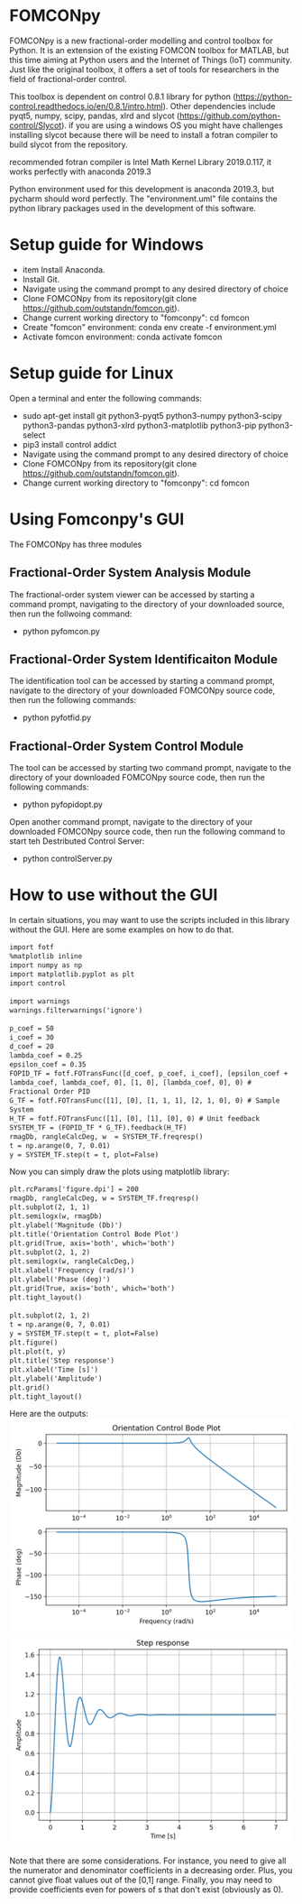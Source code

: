 # FOMCONpy
FOMCONpy is a new fractional-order modelling and control toolbox for Python. It is an extension of the existing FOMCON toolbox for MATLAB, but this time aiming at Python users and the Internet of Things (IoT) community. Just like the original toolbox, it offers a set of tools for researchers in the field of fractional-order control.

This toolbox is dependent on control 0.8.1 library for python (https://python-control.readthedocs.io/en/0.8.1/intro.html). Other dependencies include pyqt5, numpy, scipy, pandas, xlrd and slycot (https://github.com/python-control/Slycot).
if you are using a windows OS you might have challenges installing slycot because there will be need to install a fotran compiler to build slycot from the repository.

recommended fotran compiler is Intel Math Kernel Library 2019.0.117, it works perfectly with anaconda 2019.3

Python environment used for this development is anaconda 2019.3, but pycharm should word perfectly. The "environment.uml" file contains the python library packages used in the development of this software. 

# Setup guide for Windows
- item Install Anaconda.
- Install Git.
- Navigate using the command prompt to any desired directory of choice
- Clone FOMCONpy from its repository(git clone https://github.com/outstandn/fomcon.git).
- Change current working directory to "fomconpy": cd fomcon
- Create "fomcon" environment: conda env create -f environment.yml
- Activate fomcon environment: conda activate fomcon

# Setup guide for Linux
Open a terminal and enter the following commands:
- sudo apt-get install git python3-pyqt5 python3-numpy python3-scipy python3-pandas python3-xlrd python3-matplotlib python3-pip python3-select
- pip3 install control addict
- Navigate using the command prompt to any desired directory of choice
- Clone FOMCONpy from its repository(git clone https://github.com/outstandn/fomcon.git).
- Change current working directory to "fomconpy": cd fomcon

# Using Fomconpy's GUI
The FOMCONpy has three modules

## Fractional-Order System Analysis Module
The fractional-order system viewer can be accessed by starting a command prompt, navigating to the directory of your downloaded source, then run the follwoing command:
- python pyfomcon.py

## Fractional-Order System Identificaiton Module
The identification tool can be accessed by starting a command prompt, navigate to the directory of your downloaded FOMCONpy source code, then run the following commands:
- python pyfotfid.py

## Fractional-Order System Control Module
The tool can be accessed by starting two command prompt, navigate to the directory of your downloaded FOMCONpy source code, then run the following commands:
- python pyfopidopt.py

Open another command prompt, navigate to the directory of your downloaded FOMCONpy source code, then run the following command to start teh Destributed Control Server: 
- python controlServer.py

# How to use without the GUI
In certain situations, you may want to use the scripts included in this library without the GUI. Here are some examples on how to do that.
```
import fotf
%matplotlib inline
import numpy as np
import matplotlib.pyplot as plt
import control

import warnings
warnings.filterwarnings('ignore')

p_coef = 50
i_coef = 30
d_coef = 20
lambda_coef = 0.25
epsilon_coef = 0.35
FOPID_TF = fotf.FOTransFunc([d_coef, p_coef, i_coef], [epsilon_coef + lambda_coef, lambda_coef, 0], [1, 0], [lambda_coef, 0], 0) # Fractional Order PID
G_TF = fotf.FOTransFunc([1], [0], [1, 1, 1], [2, 1, 0], 0) # Sample System
H_TF = fotf.FOTransFunc([1], [0], [1], [0], 0) # Unit feedback
SYSTEM_TF = (FOPID_TF * G_TF).feedback(H_TF)
rmagDb, rangleCalcDeg, w  = SYSTEM_TF.freqresp()
t = np.arange(0, 7, 0.01)
y = SYSTEM_TF.step(t = t, plot=False)
```

Now you can simply draw the plots using matplotlib library:
```
plt.rcParams['figure.dpi'] = 200
rmagDb, rangleCalcDeg, w = SYSTEM_TF.freqresp()
plt.subplot(2, 1, 1)
plt.semilogx(w, rmagDb)
plt.ylabel('Magnitude (Db)')
plt.title('Orientation Control Bode Plot')
plt.grid(True, axis='both', which='both')
plt.subplot(2, 1, 2)
plt.semilogx(w, rangleCalcDeg,)
plt.xlabel('Frequency (rad/s)')
plt.ylabel('Phase (deg)')
plt.grid(True, axis='both', which='both')
plt.tight_layout()

plt.subplot(2, 1, 2)
t = np.arange(0, 7, 0.01)
y = SYSTEM_TF.step(t = t, plot=False)
plt.figure()
plt.plot(t, y)
plt.title('Step response')
plt.xlabel('Time [s]')
plt.ylabel('Amplitude')
plt.grid()
plt.tight_layout()
```
Here are the outputs:
![Bode Plot](output.png "Bode Plot")
![Step Function Output](output2.png "Step Function Output")

Note that there are some considerations. For instance, you need to give all the numerator and denominator coefficients in a decreasing order. Plus, you cannot give float values out of the [0,1] range. Finally, you may need to provide coefficients even for powers of s that don't exist (obviously as 0).
